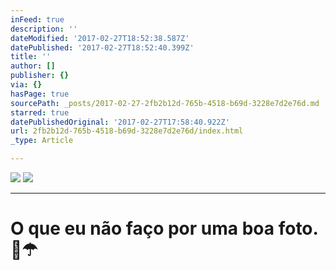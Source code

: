 ```yaml
---
inFeed: true
description: ''
dateModified: '2017-02-27T18:52:38.587Z'
datePublished: '2017-02-27T18:52:40.399Z'
title: ''
author: []
publisher: {}
via: {}
hasPage: true
sourcePath: _posts/2017-02-27-2fb2b12d-765b-4518-b69d-3228e7d2e76d.md
starred: true
datePublishedOriginal: '2017-02-27T17:58:40.922Z'
url: 2fb2b12d-765b-4518-b69d-3228e7d2e76d/index.html
_type: Article

---
```

![](https://imgflo.herokuapp.com/graph/2b2431f8e7ba7b0/754d9cc8fd6ee23b3c60624ab7bd8525/noop.jpg?input=https%3A%2F%2Fscontent.xx.fbcdn.net%2Fv%2Ft1.0-9%2Fp720x720%2F1622264_10201097519315604_7165909631942915293_n.jpg%3Foh%3D46ac86d7e9216fd21ecd88b6236af141%26oe%3D59279130)
![](https://imgflo.herokuapp.com/graph/2b2431f8e7ba7b0/754d9cc8fd6ee23b3c60624ab7bd8525/noop.jpg?input=https%3A%2F%2Fscontent.xx.fbcdn.net%2Fv%2Ft1.0-9%2Fp720x720%2F1622264_10201097519315604_7165909631942915293_n.jpg%3Foh%3D46ac86d7e9216fd21ecd88b6236af141%26oe%3D59279130)

---

# O que eu não faço por uma boa foto. 🌊☂